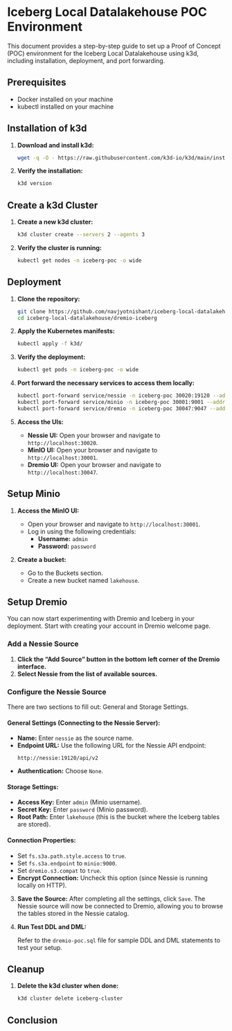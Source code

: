 # Iceberg Local Datalakehouse POC Environment

This document provides a step-by-step guide to set up a Proof of Concept (POC) environment for the Iceberg Local Datalakehouse using k3d, including installation, deployment, and port forwarding.

## Prerequisites

- Docker installed on your machine
- kubectl installed on your machine

## Installation of k3d

1. **Download and install k3d:**

    ```sh
    wget -q -O - https://raw.githubusercontent.com/k3d-io/k3d/main/install.sh | bash
    ```

2. **Verify the installation:**

    ```sh
    k3d version
    ```

## Create a k3d Cluster

1. **Create a new k3d cluster:**

    ```sh
    k3d cluster create --servers 2 --agents 3
    ```

2. **Verify the cluster is running:**

    ```sh
    kubectl get nodes -n iceberg-poc -o wide
    ```

## Deployment

1. **Clone the repository:**

    ```sh
    git clone https://github.com/navjyotnishant/iceberg-local-datalakehouse.git
    cd iceberg-local-datalakehouse/dremio-iceberg
    ```

2. **Apply the Kubernetes manifests:**

    ```sh
    kubectl apply -f k3d/
    ```

3. **Verify the deployment:**

    ```sh
    kubectl get pods -n iceberg-poc -o wide
    ```


4. **Port forward the necessary services to access them locally:**

    ```sh
    kubectl port-forward service/nessie -n iceberg-poc 30020:19120 --address 0.0.0.0 &
    kubectl port-forward service/minio -n iceberg-poc 30001:9001 --address 0.0.0.0 &
    kubectl port-forward service/dremio -n iceberg-poc 30047:9047 --address 0.0.0.0 &
    ```

5. **Access the UIs:**

    - **Nessie UI:** Open your browser and navigate to `http://localhost:30020`.
    - **MinIO UI:** Open your browser and navigate to `http://localhost:30001`.
    - **Dremio UI:** Open your browser and navigate to `http://localhost:30047`.


## Setup Minio

1. **Access the MinIO UI:**
    - Open your browser and navigate to `http://localhost:30001`.
    - Log in using the following credentials:
        - **Username:** `admin`
        - **Password:** `password`

2. **Create a bucket:**
    - Go to the Buckets section.
    - Create a new bucket named `lakehouse`.

## Setup Dremio

You can now start experimenting with Dremio and Iceberg in your deployment. Start with creating your account in Dremio welcome page.

### Add a Nessie Source

1. **Click the “Add Source” button in the bottom left corner of the Dremio interface.**
2. **Select Nessie from the list of available sources.**

### Configure the Nessie Source

There are two sections to fill out: General and Storage Settings.

#### General Settings (Connecting to the Nessie Server):

- **Name:** Enter `nessie` as the source name.
- **Endpoint URL:** Use the following URL for the Nessie API endpoint:
    ```
    http://nessie:19120/api/v2
    ```
- **Authentication:** Choose `None`.

#### Storage Settings:

- **Access Key:** Enter `admin` (Minio username).
- **Secret Key:** Enter `password` (Minio password).
- **Root Path:** Enter `lakehouse` (this is the bucket where the Iceberg tables are stored).

#### Connection Properties:

- Set `fs.s3a.path.style.access` to `true`.
- Set `fs.s3a.endpoint` to `minio:9000`.
- Set `dremio.s3.compat` to `true`.
- **Encrypt Connection:** Uncheck this option (since Nessie is running locally on HTTP).

3. **Save the Source:** After completing all the settings, click `Save`. The Nessie source will now be connected to Dremio, allowing you to browse the tables stored in the Nessie catalog.

4. **Run Test DDL and DML:**

    Refer to the `dremio-poc.sql` file for sample DDL and DML statements to test your setup.


## Cleanup

1. **Delete the k3d cluster when done:**

    ```sh
    k3d cluster delete iceberg-cluster
    ```

## Conclusion


